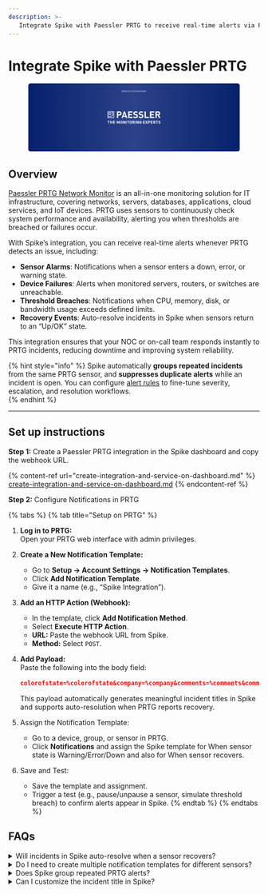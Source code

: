 ```yaml
---
description: >-
   Integrate Spike with Paessler PRTG to receive real-time alerts via Phone calls, SMS, Slack, MS Teams, and more when your sensors detect issues in your network, servers, or applications.
---
```


# Integrate Spike with Paessler PRTG
<figure><img src="../.gitbook/assets/paessler-prtg.png" alt="PRTG integration with Spike"><figcaption></figcaption></figure>

## Overview
[Paessler PRTG Network Monitor](https://www.paessler.com/prtg) is an all-in-one monitoring solution for IT infrastructure, covering networks, servers, databases, applications, cloud services, and IoT devices. PRTG uses sensors to continuously check system performance and availability, alerting you when thresholds are breached or failures occur.

With Spike’s integration, you can receive real-time alerts whenever PRTG detects an issue, including:

* **Sensor Alarms**: Notifications when a sensor enters a down, error, or warning state.  
* **Device Failures**: Alerts when monitored servers, routers, or switches are unreachable.  
* **Threshold Breaches**: Notifications when CPU, memory, disk, or bandwidth usage exceeds defined limits.  
* **Recovery Events**: Auto-resolve incidents in Spike when sensors return to an “Up/OK” state.  

This integration ensures that your NOC or on-call team responds instantly to PRTG incidents, reducing downtime and improving system reliability.  

{% hint style="info" %}
Spike automatically **groups repeated incidents** from the same PRTG sensor, and **suppresses duplicate alerts** while an incident is open. You can configure [alert rules](https://docs.spike.sh/alerts/alert-rules) to fine-tune severity, escalation, and resolution workflows.  
{% endhint %}

---

## Set up instructions

**Step 1:** Create a Paessler PRTG integration in the Spike dashboard and copy the webhook URL.  

{% content-ref url="create-integration-and-service-on-dashboard.md" %}
[create-integration-and-service-on-dashboard.md](create-integration-and-service-on-dashboard.md)
{% endcontent-ref %}

**Step 2:** Configure Notifications in PRTG  

{% tabs %}
{% tab title="Setup on PRTG" %}
1. **Log in to PRTG:**  
   Open your PRTG web interface with admin privileges.  

2. **Create a New Notification Template:**  
   - Go to **Setup → Account Settings → Notification Templates**.  
   - Click **Add Notification Template**.  
   - Give it a name (e.g., “Spike Integration”).  

3. **Add an HTTP Action (Webhook):**  
   - In the template, click **Add Notification Method**.  
   - Select **Execute HTTP Action**.  
   - **URL:** Paste the webhook URL from Spike.  
   - **Method:** Select `POST`.  

4. **Add Payload:**  
   Paste the following into the body field:  

   ```json
   colorofstate=%colorofstate&company=%company&comments=%comments&commentssensor=%commentssensor&commentsdevice=%commentsdevice&commentsgroup=%commentsgroup&commentsprobe=%commentsprobe&coverage=%coverage&cumsince=%cumsince&date=%date&datetime=%datetime&device=%device&deviceid=%deviceid&down=%down&downtime=%downtime&elapsed_lastcheck=%elapsed_lastcheck&elapsed_lastdown=%elapsed_lastdown&elapsed_lastup=%elapsed_lastup&group=%group&groupid=%groupid&history=%history&home=%home&host=%host&iconofstate=%iconofstate&lastcheck=%lastcheck&lastdown=%lastdown&lastmessage=%lastmessage&laststatus=%laststatus&lastup=%lastup&lastvalue=%lastvalue&linkprobe=%linkprobe&linkgroup=%linkgroup&linkdevice=%linkdevice&linksensor=%linksensor&location=%location&message=%message&name=%name&nodename=%nodename&objecttags=%objecttags&parenttags=%parenttags&prio=%prio&priority=%priority&probe=%probe&probeid=%probeid&programname=%programname&programversion=%programversion&sensor=%sensor&sensorid=%sensorid&server=%server&serviceurl=%serviceurl&settings=%settings&shortname=%shortname&since=%since&sitename=%sitename&statesince=%statesince&status=%status&systemdatetime=%systemdatetime&tags=%tags&time=%time&timezone=%timezone&uptime=%uptime
   ```
    This payload automatically generates meaningful incident titles in Spike and supports auto-resolution when PRTG reports recovery.
5. Assign the Notification Template:
    - Go to a device, group, or sensor in PRTG.
    - Click **Notifications** and assign the Spike template for When sensor state is Warning/Error/Down and also for When sensor recovers.
6. Save and Test:
    - Save the template and assignment.
    - Trigger a test (e.g., pause/unpause a sensor, simulate threshold breach) to confirm alerts appear in Spike.
{% endtab %}
{% endtabs %}

## FAQs
<details> 
<summary>Will incidents in Spike auto-resolve when a sensor recovers?</summary> 
Yes. The JSON payload includes `%status` and `%message`. When PRTG reports recovery, Spike automatically resolves the incident. The status needs to be either `up`, `resolve`, or `ok` for auto-resolution to work.
</details> 
<details> 
<summary>Do I need to create multiple notification templates for different sensors?</summary>
No. A single template with the Spike webhook can be assigned to multiple devices, groups, or sensors. You only need one template per Spike integration. 
</details>
<details>
<summary>Does Spike group repeated PRTG alerts?</summary>
Yes. Spike groups repeated incidents from the same sensor and suppresses duplicate alerts while an incident is open. 
</details>
<details>
<summary>Can I customize the incident title in Spike?</summary>
Yes. The JSON payload can include additional PRTG placeholders like `%host`, `%priority`, or `%down` to add more context to the title or description. 
</details>